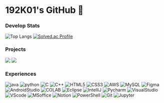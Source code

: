 # 192K01's GitHub 👋
### Develop Stats
![Top Langs](https://github-readme-stats.vercel.app/api/top-langs/?username=192K01&layout=donut&theme=onedark&repo=all)
[![Solved.ac Profile](http://mazassumnida.wtf/api/v2/generate_badge?boj=ava9797)](https://solved.ac/profile/ava9797)
<!--![Anurag's GitHub stats](https://github-readme-stats.vercel.app/api?username=192K01&show_icons=true&theme=radical)-->
### Projects
<!--<a href="https://github.com/IceCream0910/kw-klas-plus" target="_blank" width="100%"><img src="https://i.imgur.com/DVVSQAk.jpg"></a>
<a href="https://github.com/IceCream0910/kw-klas-plus-webview" target="_blank" width="100%"><img src="https://i.imgur.com/vW6W5yC.png"></a>

<a href="https://github.com/IceCream0910/radio-web" target="_blank" width="100%"><img src="https://i.imgur.com/Onsm0av.png"></a>

<a href="https://github.com/IceCream0910/ssoak" target="_blank" width="100%"><img src="https://i.imgur.com/W8MM4y1.png"></a>

<a href="https://github.com/IceCream0910/coronacoc" target="_blank" width="100%"><img src="https://i.imgur.com/lx4FOgK.png"></a>
-->
<a href="https://github.com/192K01/capstoneDesign_TeamWD" target="_blank" width="100%"><img src="https://i.imgur.com/vW6W5yC.png"></a>
<a href="https://github.com/192K01/2024_Hanium_ICTMentoring_project" target="_blank" width="100%"><img src="https://i.imgur.com/vW6W5yC.png"></a>


### Experiences
![java](https://img.shields.io/badge/Java-ED8B00?style=for-the-badge&logo=openjdk&logoColor=white)
![python](https://img.shields.io/badge/Python-3776AB?style=for-the-badge&logo=python&logoColor=white)
![C](https://img.shields.io/badge/C-00599C?style=for-the-badge&logo=c&logoColor=white)
![C++](https://img.shields.io/badge/C%2B%2B-00599C?style=for-the-badge&logo=c%2B%2B&logoColor=white)
![HTML5](https://img.shields.io/badge/HTML5-E34F26?style=for-the-badge&logo=html5&logoColor=white)
![CSS3](https://img.shields.io/badge/CSS3-1572B6?style=for-the-badge&logo=css3&logoColor=white)
![AWS](https://img.shields.io/badge/Amazon_AWS-232F3E?style=for-the-badge&logo=amazon-aws&logoColor=white)
![MySQL](https://img.shields.io/badge/MySQL-005C84?style=for-the-badge&logo=mysql&logoColor=white)
![Figma](https://img.shields.io/badge/Figma-F24E1E?style=for-the-badge&logo=figma&logoColor=white)
![AndroidStudio](https://img.shields.io/badge/Android_Studio-3DDC84?style=for-the-badge&logo=android-studio&logoColor=white)
![COLAB](https://img.shields.io/badge/Colab-F9AB00?style=for-the-badge&logo=googlecolab&color=525252)
![Eclipse](https://img.shields.io/badge/Eclipse-2C2255?style=for-the-badge&logo=eclipse&logoColor=white)
![IntelliJ](https://img.shields.io/badge/IntelliJ_IDEA-000000.svg?style=for-the-badge&logo=intellij-idea&logoColor=white)
![Pycharm](https://img.shields.io/badge/PyCharm-000000.svg?&style=for-the-badge&logo=PyCharm&logoColor=white)
![VisualStudio](https://img.shields.io/badge/Visual_Studio-5C2D91?style=for-the-badge&logo=visual%20studio&logoColor=white)
![VScode](https://img.shields.io/badge/Visual_Studio_Code-0078D4?style=for-the-badge&logo=visual%20studio%20code&logoColor=white)
![MSoffice](https://img.shields.io/badge/Microsoft_Office-D83B01?style=for-the-badge&logo=microsoft-office&logoColor=white)
![Notion](https://img.shields.io/badge/Notion-000000?style=for-the-badge&logo=notion&logoColor=white)
![PowerShell](https://img.shields.io/badge/powershell-5391FE?style=for-the-badge&logo=powershell&logoColor=white)
![Git](https://img.shields.io/badge/GIT-E44C30?style=for-the-badge&logo=git&logoColor=white)
![Jupyter](https://img.shields.io/badge/Made%20with-Jupyter-orange?style=for-the-badge&logo=Jupyter)
<!--
**192K01/192K01** is a ✨ _special_ ✨ repository because its `README.md` (this file) appears on your GitHub profile.

Here are some ideas to get you started:

- 🔭 I’m currently working on ...
- 🌱 I’m currently learning ...
- 👯 I’m looking to collaborate on ...
- 🤔 I’m looking for help with ...
- 💬 Ask me about ...
- 📫 How to reach me: ...
- 😄 Pronouns: ...
- ⚡ Fun fact: ...
-->
